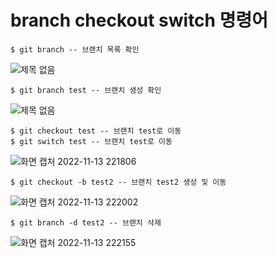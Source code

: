 # branch checkout switch 명령어

```
$ git branch -- 브랜치 목록 확인
```
![제목 없음](https://user-images.githubusercontent.com/105197524/201523476-66a2a5ee-c3ab-4d2c-8bc5-63cdfd2024fd.png)
```
$ git branch test -- 브랜치 생성 확인
```
![제목 없음](https://user-images.githubusercontent.com/105197524/201523584-61f1f58f-e7b0-45ad-880d-2d8f1a8b2b91.png)
```
$ git checkout test -- 브랜치 test로 이동
$ git switch test -- 브랜치 test로 이동
```
![화면 캡처 2022-11-13 221806](https://user-images.githubusercontent.com/105197524/201523744-5894456a-2509-4852-ba8e-e4aa8b667290.png)
```
$ git checkout -b test2 -- 브랜치 test2 생성 및 이동
```
![화면 캡처 2022-11-13 222002](https://user-images.githubusercontent.com/105197524/201523796-507e4bb4-9e5a-4fa3-b9da-22a5293aa8af.png)
```
$ git branch -d test2 -- 브랜치 삭제
```
![화면 캡처 2022-11-13 222155](https://user-images.githubusercontent.com/105197524/201523878-21cf4921-ba8f-4509-8b13-4be55fb4cd88.png)
